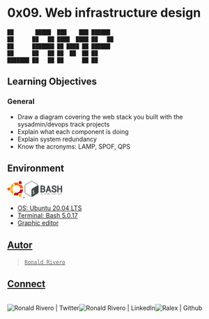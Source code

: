 # 0x09. Web infrastructure design

```nginx
██       █████  ███    ███ ██████
██      ██   ██ ████  ████ ██   ██
██      ███████ ██ ████ ██ ██████
██      ██   ██ ██  ██  ██ ██
███████ ██   ██ ██      ██ ██
```

## Learning Objectives

### General

* Draw a diagram covering the web stack you built with the sysadmin/devops track projects
* Explain what each component is doing
* Explain system redundancy
* Know the acronyms: LAMP, SPOF, QPS

## Environment

<div>
<!-- Ubuntu --> <a href="https://ubuntu.com/" target="_blank"><img height="36px" src="https://raw.githubusercontent.com/ralexrivero/xelar_theme_profile/main/icons/ubuntu-icon.svg" alt="Ubuntu"> </a> <!-- GNU Bash --> <a href="https://www.gnu.org/software/bash/" target="_blank"><img height="36px" src="https://raw.githubusercontent.com/ralexrivero/xelar_theme_profile/main/icons/gnu-bash-logo.svg" alt="GNU Bash">
</div>

* OS: Ubuntu 20.04 LTS
* Terminal: Bash 5.0.17
* Graphic editor

## Autor

>```Ronald Rivero```

## Connect

<br>
<div>
<!-- Twitter -->
<a href="https://twitter.com/ralex_uy" target="_blank"> <img align="left" alt="Ronald Rivero | Twitter" src="https://img.shields.io/twitter/follow/ralex_uy?style=social"/> </a>
<!-- Linkedin -->
<a href="https://www.linkedin.com/in/ronald-rivero/" target="_blank"> <img align="left" alt="Ronald Rivero | LinkedIn" src="https://img.shields.io/badge/LinkedIn-Follow-blue?style=social&logo=linkedin"/> </a>
<!-- Github -->
<a href="https://github.com/ralexrivero/" target="_blank"> <img align="left" src="https://img.shields.io/github/followers/ralexrivero?style=social" alt="Ralex | Github"> </a>
</br>
</div>
